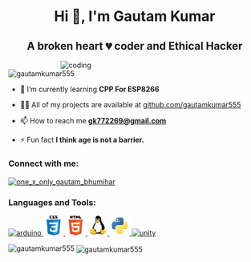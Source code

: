 <h1 align="center">Hi 👋, I'm Gautam Kumar</h1>
<h2 align="center">A broken heart 💔 coder and Ethical Hacker</h2>
<img align="right" alt="coding" width="400" src="https://camo.githubusercontent.com/87af9a9fec730c94fc8b08eb21fa5ef6ab7831a67ba17bf8cc76696f6e4be1ef/68747470733a2f2f63646e2e6472696262626c652e636f6d2f75736572732f313138373833362f73637265656e73686f74732f363533393432392f70726f6772616d65722e676966">




<p align="left"> <img src="https://komarev.com/ghpvc/?username=gautamkumar555&label=Profile%20views&color=0e75b6&style=flat" alt="gautamkumar555" /> </p>


- 🌱 I’m currently learning **CPP For ESP8266**

- 👨‍💻 All of my projects are available at [github.com/gautamkumar555](github.com/gautamkumar555)

- 📫 How to reach me **gk772269@gmail.com**

- ⚡ Fun fact **I think age is not a barrier.**

<h3 align="left">Connect with me:</h3>
<p align="left">
<a href="https://instagram.com/one_x_only_gautam_bhumihar" target="blank"><img align="center" src="https://raw.githubusercontent.com/rahuldkjain/github-profile-readme-generator/master/src/images/icons/Social/instagram.svg" alt="one_x_only_gautam_bhumihar" height="30" width="40" /></a>
</p>

<h3 align="left">Languages and Tools:</h3>
<p align="left"> <a href="https://www.arduino.cc/" target="_blank" rel="noreferrer"> <img src="https://cdn.worldvectorlogo.com/logos/arduino-1.svg" alt="arduino" width="40" height="40"/> </a> <a href="https://www.w3schools.com/css/" target="_blank" rel="noreferrer"> <img src="https://raw.githubusercontent.com/devicons/devicon/master/icons/css3/css3-original-wordmark.svg" alt="css3" width="40" height="40"/> </a> <a href="https://www.w3.org/html/" target="_blank" rel="noreferrer"> <img src="https://raw.githubusercontent.com/devicons/devicon/master/icons/html5/html5-original-wordmark.svg" alt="html5" width="40" height="40"/> </a> <a href="https://www.linux.org/" target="_blank" rel="noreferrer"> <img src="https://raw.githubusercontent.com/devicons/devicon/master/icons/linux/linux-original.svg" alt="linux" width="40" height="40"/> </a> <a href="https://www.python.org" target="_blank" rel="noreferrer"> <img src="https://raw.githubusercontent.com/devicons/devicon/master/icons/python/python-original.svg" alt="python" width="40" height="40"/> </a> <a href="https://unity.com/" target="_blank" rel="noreferrer"> <img src="https://www.vectorlogo.zone/logos/unity3d/unity3d-icon.svg" alt="unity" width="40" height="40"/> </a> </p>

<p><img align="left" src="https://github-readme-stats.vercel.app/api/top-langs?username=gautamkumar555&show_icons=true&locale=en&layout=compact" alt="gautamkumar555" /></p>

<p>&nbsp;<img align="center" src="https://github-readme-stats.vercel.app/api?username=gautamkumar555&show_icons=true&locale=en" alt="gautamkumar555" /></p>

